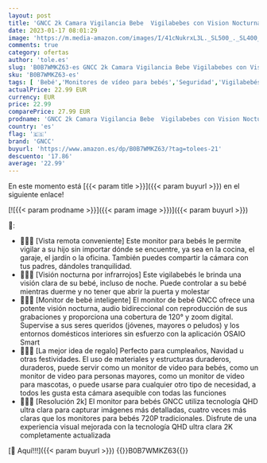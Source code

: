 ```yaml
---
layout: post
title: 'GNCC 2k Camara Vigilancia Bebe  Vigilabebes con Vision Nocturna  Monitoreo Remoto de Aplicaciones  Audio bidireccional  Funciona con Alexa y Google Assistant  SD y Almacenamiento en la Nube  C1Pro'
date: 2023-01-17 08:01:29
image: 'https://m.media-amazon.com/images/I/41cNukrxL3L._SL500_._SL400_.jpg'
comments: true
category: ofertas
author: 'tole.es'
slug: 'B0B7WMKZ63-es GNCC 2k Camara Vigilancia Bebe Vigilabebes con Vision...'
sku: 'B0B7WMKZ63-es'
tags: [ 'Bebé','Monitores de vídeo para bebés','Seguridad','Vigilabebés','alexa','gncc','🇪🇸', ]
actualPrice: 22.99 EUR
currency: EUR
price: 22.99
comparePrice: 27.99 EUR
prodname: 'GNCC 2k Camara Vigilancia Bebe  Vigilabebes con Vision Nocturna  Monitoreo Remoto de Aplicaciones  Audio bidireccional  Funciona con Alexa y Google Assistant  SD y Almacenamiento en la Nube  C1Pro'
country: 'es'
flag: '🇪🇸'
brand: 'GNCC'
buyurl: 'https://www.amazon.es/dp/B0B7WMKZ63/?tag=tolees-21'
descuento: '17.86'
average: '22.99'
---
```


En este momento está [{{< param title >}}]({{< param buyurl >}}) en el siguiente enlace!

[![{{< param prodname >}}]({{< param image >}})]({{< param buyurl >}})

🔎:

- 👨‍👩‍👧 [Vista remota conveniente] Este monitor para bebés le permite vigilar a su hijo sin importar dónde se encuentre, ya sea en la cocina, el garaje, el jardín o la oficina. También puedes compartir la cámara con tus padres, dándoles tranquilidad.
- 👨‍👩‍👧 [Visión nocturna por infrarrojos] Este vigilabebés le brinda una visión clara de su bebé, incluso de noche. Puede controlar a su bebé mientras duerme y no tener que abrir la puerta y molestar
- 👨‍👩‍👧 [Monitor de bebé inteligente] El monitor de bebé GNCC ofrece una potente visión nocturna, audio bidireccional con reproducción de sus grabaciones y proporciona una cobertura de 120° y zoom digital. Supervise a sus seres queridos (jóvenes, mayores o peludos) y los entornos domésticos interiores sin esfuerzo con la aplicación OSAIO Smart
- 👨‍👩‍👧 [La mejor idea de regalo] Perfecto para cumpleaños, Navidad u otras festividades. El uso de materiales y estructuras duraderos, duraderos, puede servir como un monitor de video para bebés, como un monitor de video para personas mayores, como un monitor de video para mascotas, o puede usarse para cualquier otro tipo de necesidad, a todos les gusta esta cámara asequible con todas las funciones
- 👨‍👩‍👧 [Resolución 2k] El monitor para bebés GNCC utiliza tecnología QHD ultra clara para capturar imágenes más detalladas, cuatro veces más claras que los monitores para bebés 720P tradicionales. Disfrute de una experiencia visual mejorada con la tecnología QHD ultra clara 2K completamente actualizada

[🛒 Aquí!!!]({{< param buyurl >}})
{{<world>}}B0B7WMKZ63{{</world>}}
